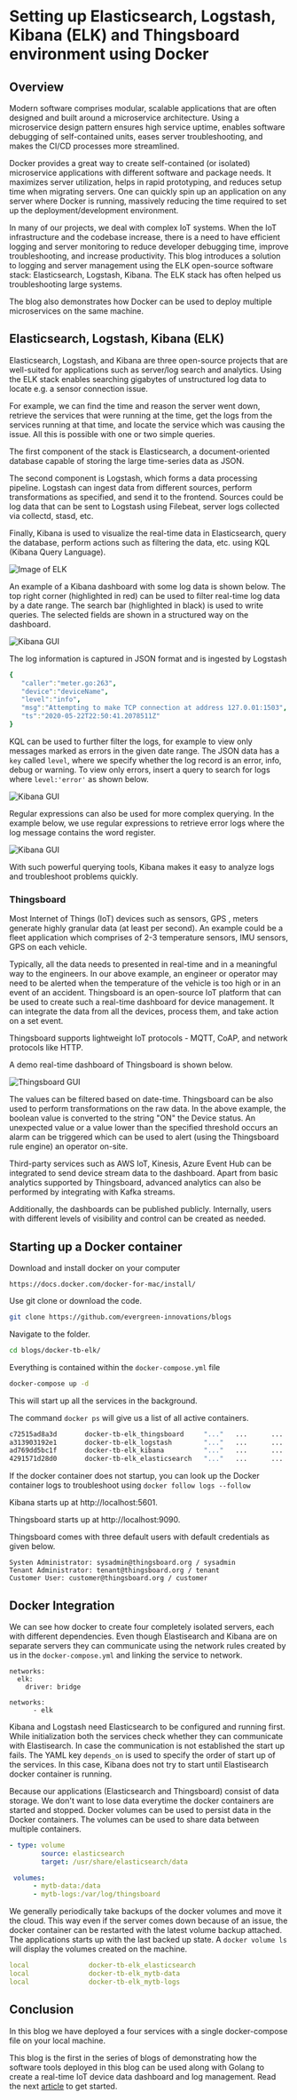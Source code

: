 
# Setting up Elasticsearch, Logstash, Kibana (ELK) and Thingsboard environment using Docker

## Overview
Modern software comprises modular, scalable applications that are often designed and built around a microservice architecture. Using a microservice design pattern ensures high service uptime, enables software debugging of self-contained units, eases server troubleshooting, and makes the CI/CD processes more streamlined. 

Docker provides a great way to create self-contained (or isolated) microservice applications with different software and package needs. It maximizes server utilization, helps in rapid prototyping, and reduces setup time when migrating servers. One can quickly spin up an application on any server where Docker is running, massively reducing the time required to set up the deployment/development environment.  

In many of our projects, we deal with complex IoT systems. When the IoT infrastructure and the codebase increase, there is a need to have efficient logging and server monitoring to reduce developer debugging time, improve troubleshooting, and increase productivity. This blog introduces a solution to logging and server management using the ELK open-source software stack: Elasticsearch, Logstash, Kibana. The ELK stack has often helped us troubleshooting large systems. 

The blog also demonstrates how Docker can be used to deploy multiple microservices on the same machine. 

## Elasticsearch, Logstash, Kibana (ELK)
Elasticsearch, Logstash, and Kibana are three open-source projects that are well-suited for applications such as server/log search and analytics. Using the ELK stack enables searching gigabytes of unstructured log data to locate e.g. a sensor connection issue. 

For example, we can find the time and reason the server went down, retrieve the services that were running at the time, get the logs from the services running at that time, and locate the service which was causing the issue. All this is possible with one or two simple queries.

The first component of the stack is Elasticsearch, a document-oriented database capable of storing the large time-series data as JSON.

The second component is Logstash, which forms a data processing pipeline. Logstash can ingest data from different sources, perform transformations as specified, and send it to the frontend. Sources could be log data that can be sent to Logstash using Filebeat, server logs collected via collectd, stasd, etc.

Finally, Kibana is used to visualize the real-time data in Elasticsearch, query the database, perform actions such as filtering the data, etc. using KQL (Kibana Query Language). 

 ![Image of ELK](/docker-tb-elk/images/elk.png)

An example of a Kibana dashboard with some log data is shown below. The top right corner (highlighted in red) can be used to filter real-time log data by a date range. The search bar (highlighted in black) is used to write queries. The selected fields are shown in a structured way on the dashboard.

![Kibana GUI](/docker-tb-elk/images/kibana.png)

The log information is captured in JSON format and is ingested by Logstash

```yaml
{
   "caller":"meter.go:263",
   "device":"deviceName",
   "level":"info",
   "msg":"Attempting to make TCP connection at address 127.0.01:1503",
   "ts":"2020-05-22T22:50:41.2078511Z"
}
```

KQL can be used to further filter the logs, for example to view only messages marked as errors in the given date range. The JSON data has a `key` called `level`, where we specify whether the log record is an error, info, debug or warning. To view only errors, insert a query to search for logs where `level:'error'` as shown below.

![Kibana GUI](/docker-tb-elk/images/kibana-query1.png)

Regular expressions can also be used for more complex querying. In the example below, we use regular expressions to retrieve error logs where the log message contains the word register.

![Kibana GUI](/docker-tb-elk/images/kibana-query2.png)

With such powerful querying tools, Kibana makes it easy to analyze logs and troubleshoot problems quickly.

### Thingsboard
Most Internet of Things (IoT) devices such as sensors, GPS , meters generate highly granular data (at least per second). An example could be a fleet application which comprises of 2-3 temperature sensors, IMU sensors, GPS on each vehicle. 

Typically, all the data needs to presented in real-time and in a meaningful way to the engineers. In our above example, an engineer or operator may need to be alerted when the temperature of the vehicle is too high or in an event of an accident. Thingsboard is an open-source IoT platform that can be used to create such a real-time dashboard for device management. It can integrate the data from all the devices, process them, and take action on a set event.

Thingsboard supports lightweight IoT protocols - MQTT, CoAP, and network protocols like HTTP. 

A demo real-time dashboard of Thingsboard is shown below.

![Thingsboard GUI](/docker-tb-elk/images/thingsboard-example.png)

The values can be filtered based on date-time. Thingsboard can be also used to perform transformations on the raw data. In the above example, the boolean value is converted to the string "ON" the Device status. An unexpected value or a value lower than the specified threshold occurs an alarm can be triggered which can be used to alert (using the Thingsboard rule engine) an operator on-site.

Third-party services such as AWS IoT, Kinesis, Azure Event Hub can be integrated to send device stream data to the dashboard. Apart from basic analytics supported by Thingsboard, advanced analytics can also be performed by integrating with Kafka streams. 

Additionally, the dashboards can be published publicly. Internally, users with different levels of visibility and control can be created as needed.

## Starting up a Docker container

Download and install docker on your computer 
```shell
https://docs.docker.com/docker-for-mac/install/
```

Use git clone or download the code.
```bash
git clone https://github.com/evergreen-innovations/blogs
```

Navigate to the folder.

```bash
cd blogs/docker-tb-elk/ 
```

Everything is contained within the `docker-compose.yml` file

```bash
docker-compose up -d
```
    
This will start up all the services in the background.

The command ```docker ps``` will give us a list of all active containers.

``` bash
c72515ad8a3d       docker-tb-elk_thingsboard     "..."   ...      ...        0.0.0.0:1883->1883/tcp, 0.0.0.0:5683->5683/tcp, 0.0.0.0:9090->9090/tcp, 5683/udp   docker-tb-elk_thingsboard_1
a313903192e1       docker-tb-elk_logstash        "..."   ...      ...        0.0.0.0:5000->5000/tcp, 0.0.0.0:9600->9600/tcp, 0.0.0.0:5000->5000/udp, 5044/tcp   docker-tb-elk_logstash_1
ad769dd5bc1f       docker-tb-elk_kibana          "..."   ...      ...        0.0.0.0:5601->5601/tcp                                                             docker-tb-elk_kibana_1
4291571d28d0       docker-tb-elk_elasticsearch   "..."   ...      ...        0.0.0.0:9200->9200/tcp, 0.0.0.0:9300->9300/tcp                                     docker-tb-elk_elasticsearch_1    
```

If the docker container does not startup, you can look up the Docker container logs to troubleshoot using ```docker follow logs --follow```

Kibana starts up at http://localhost:5601. 

Thingsboard starts up at http://localhost:9090. 

Thingsboard comes with three default users with default credentials as given below.

```
Systen Administrator: sysadmin@thingsboard.org / sysadmin 
Tenant Administrator: tenant@thingsboard.org / tenant 
Customer User: customer@thingsboard.org / customer 
```
## Docker Integration

We can see how docker to create four completely isolated servers, each with different dependencies. Even though Elastisearch and Kibana are on separate servers they can communicate using the network rules created by us in the ```docker-compose.yml``` and linking the service to network.

```shell
networks:
  elk:
    driver: bridge
```
```shell
networks:
      - elk
```
Kibana and Logstash need Elasticsearch to be configured and running first. While initialization both the services check whether they can communicate with Elastisearch. In case the communication is not established the start up fails.
The YAML key ```depends_on``` is used to specify the order of start up of the services. In this case, Kibana does not try to start until Elastisearch docker container is running.

Because our applications (Elasticsearch and Thingsboard) consist of data storage. We don't want to lose data everytime the docker containers are started and stopped. Docker volumes can be used to persist data in the Docker containers. The volumes can be used to share data between multiple containers. 

```yaml
- type: volume
        source: elasticsearch
        target: /usr/share/elasticsearch/data
```
```yaml
 volumes:
      - mytb-data:/data
      - mytb-logs:/var/log/thingsboard
```

We generally periodically take backups of the docker volumes and move it the cloud. This way even if the server comes down because of an issue, the docker container can be restarted with the latest volume backup attached. The applications starts up with the last backed up state. A ```docker volume ls``` will display the volumes created on the machine.

```yaml
local               docker-tb-elk_elasticsearch
local               docker-tb-elk_mytb-data
local               docker-tb-elk_mytb-logs
```

## Conclusion 
In this blog we have deployed a four services with a single docker-compose file on your local machine. 

This blog is the first in the series of blogs of demonstrating how the software tools deployed in this blog can be used along with Golang to create a real-time IoT device data dashboard and log management. Read the next [article](https://www.evergreeninnovations.co/blog-simulating-iot-devices-using-go/) to get started.

